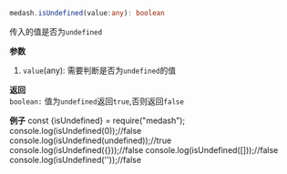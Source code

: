 ```ts
medash.isUndefined(value:any): boolean 
```
传入的值是否为`undefined`


**参数**  
1. `value`(any): 需要判断是否为`undefined`的值 

**返回**  
`boolean:` 值为`undefined`返回`true`,否则返回`false`

**例子**
<me-embed>const {isUndefined} = require("medash");
console.log(isUndefined(0));//false
console.log(isUndefined(undefined));//true
console.log(isUndefined({}));//false
console.log(isUndefined([]));//false
console.log(isUndefined(''));//false</me-embed>
